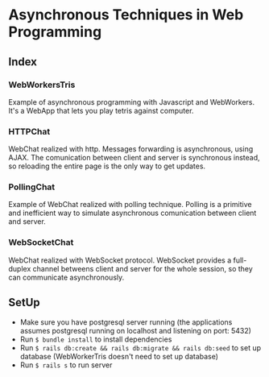 # Asynchronous Techniques in Web Programming

## Index

### WebWorkersTris
Example of asynchronous programming with Javascript and WebWorkers. It's a WebApp that lets you play tetris against computer.

### HTTPChat
WebChat realized with http. Messages forwarding is asynchronous, using AJAX. The comunication between client and server is synchronous instead, so reloading the entire page is the only way to get updates.

### PollingChat
Example of WebChat realized with polling technique. Polling is a primitive and inefficient way to simulate asynchronous comunication between client and server.

### WebSocketChat
WebChat realized with WebSocket protocol. WebSocket provides a full-duplex channel betweens client and server for the whole session, so they can communicate asynchronously.

## SetUp
- Make sure you have postgresql server running (the applications assumes postgresql running on localhost and listening on port: 5432)
- Run `$ bundle install` to install dependencies
- Run `$ rails db:create && rails db:migrate && rails db:seed` to set up database (WebWorkerTris doesn't need to set up database)
- Run `$ rails s` to run server
